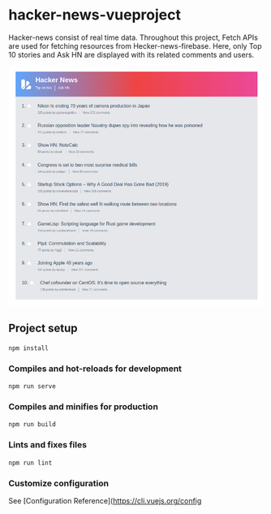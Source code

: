# hacker-news-vueproject

Hacker-news consist of real time data. Throughout this project, Fetch APIs are used for fetching resources from Hecker-news-firebase. Here, only Top 10 stories and Ask HN are displayed with its related comments and users. 

![](images/hackervue.png)

## Project setup
```
npm install
```

### Compiles and hot-reloads for development
```
npm run serve
```

### Compiles and minifies for production
```
npm run build
```

### Lints and fixes files
```
npm run lint
```

### Customize configuration
See [Configuration Reference](https://cli.vuejs.org/config
